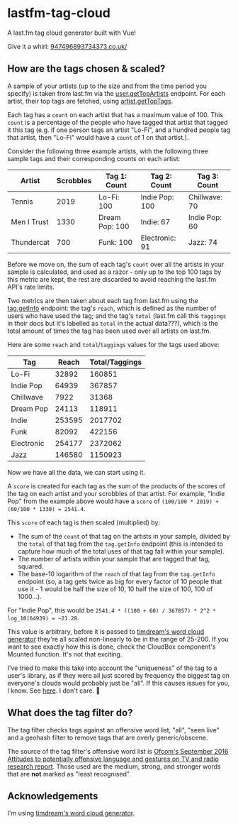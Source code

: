 # lastfm-tag-cloud
A last.fm tag cloud generator built with Vue!

Give it a whirl: [947496893734373.co.uk/](http://947496893734373.co.uk/)

## How are the tags chosen & scaled?

A sample of your artists (up to the size and from the time period you specify) is taken from last.fm via the [user.getTopArtists](https://www.last.fm/api/show/user.getTopArtists) endpoint. For each artist, their top tags are fetched, using [artist.getTopTags](https://www.last.fm/api/show/artist.getTopTags). 

Each tag has a `count` on each artist that has a maximum value of 100. This `count` is a percentage of the people who have tagged that artist that tagged it this tag (e.g. if one person tags an artist "Lo-Fi", and a hundred people tag that artist, then "Lo-Fi" would have a `count` of 1 on that artist.).

Consider the following three example artists, with the following three sample tags and their corresponding counts on each artist:

| Artist      | Scrobbles | Tag 1: Count   | Tag 2: Count   | Tag 3: Count  |
| ----------- | --------- | -------------- | -------------- | ------------- |
| Tennis      | 2019      | Lo-Fi: 100     | Indie Pop: 100 | Chillwave: 70 |
| Men I Trust | 1330      | Dream Pop: 100 | Indie: 67      | Indie Pop: 60 |
| Thundercat  | 700       | Funk: 100      | Electronic: 91 | Jazz: 74      |

Before we move on, the sum of each tag's `count` over all the artists in your sample is calculated, and used as a razor - only up to the top 100 tags by this metric are kept, the rest are discarded to avoid reaching the last.fm API's rate limits.

Two metrics are then taken about each tag from last.fm using the [tag.getInfo](https://www.last.fm/api/show/tag.getInfo) endpoint: the tag's `reach`, which is defined as the number of users who have used the tag; and the tag's `total` (last.fm call this `taggings` in their docs but it's labelled as `total` in the actual data???), which is the total amount of times the tag has been used over all artists on last.fm.

Here are some `reach` and `total`/`taggings` values for the tags used above:

| Tag        | Reach  | Total/Taggings |
| ---------- | ------ | -------------- |
| Lo-Fi      | 32892  | 160851         |
| Indie Pop  | 64939  | 367857         |
| Chillwave  | 7922   | 31368          |
| Dream Pop  | 24113  | 118911         |
| Indie      | 253595 | 2017702        |
| Funk       | 82092  | 422156         |
| Electronic | 254177 | 2372062        |
| Jazz       | 146580 | 1150923        |

Now we have all the data, we can start using it.

A `score` is created for each tag as the sum of the products of the scores of the tag on each artist and your scrobbles of that artist. For example, "Indie Pop" from the example above would have a `score` of `(100/100 * 2019) + (60/100 * 1330) = 2541.4`.

This `score` of each tag is then scaled (multiplied) by: 

- The sum of the `count` of that tag on the artists in your sample, divided by the `total` of that tag from the `tag.getInfo` endpoint (this is intended to capture how much of the total uses of that tag fall within your sample).
- The number of artists within your sample that are tagged that tag, squared.
- The base-10 logarithm of the `reach` of that tag from the `tag.getInfo` endpoint (so, a tag gets twice as big for every factor of 10 people that use it - 1 would be half the size of 10, 10 half the size of 100, 100 of 1000...).

For "Indie Pop", this would be `2541.4 * ((100 + 60) / 367857) * 2^2 * log_10(64939) = ~21.28`.

This value is arbitrary, before it is passed to [timdream's word cloud generator](https://github.com/timdream/wordcloud2.js/) they're all scaled non-linearly to be in the range of 25-200. If you want to see exactly how this is done, check the CloudBox component's Mounted function. It's not that exciting.

I've tried to make this take into account the "uniqueness" of the tag to a user's library, as if they were all just scored by frequency the biggest tag on everyone's clouds would probably just be "all". If this causes issues for you, I know. See [here](https://github.com/TheTeaCat/lastfm-tag-cloud/issues/10). I don't care. :rowboat:

## What does the tag filter do?

The tag filter checks tags against an offensive word list, "all", "seen live" and a geohash filter to remove tags that are overly generic/obscene.

The source of the tag filter's offensive word list is [Ofcom's September 2016 Attitudes to potentially offensive language and gestures on TV and radio research report](https://www.ofcom.org.uk/__data/assets/pdf_file/0022/91624/OfcomOffensiveLanguage.pdf). Those used are the medium, strong, and stronger words that are **not** marked as "least recognised".

## Acknowledgements

I'm using [timdream's word cloud generator](https://github.com/timdream/wordcloud2.js/).
